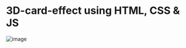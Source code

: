 # 3D-card-effect using HTML, CSS & JS
![image](https://user-images.githubusercontent.com/76899541/217879573-245df22e-1766-47d9-80b6-cae916c4d9fe.png)
